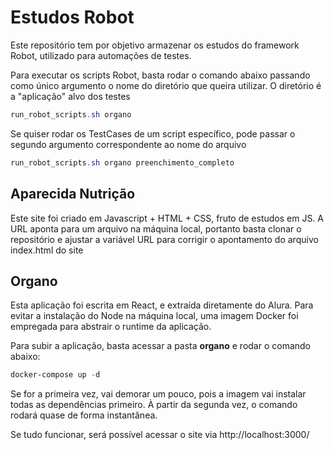 # Estudos Robot
Este repositório tem por objetivo armazenar os estudos do framework Robot, utilizado para automações de testes.

Para executar os scripts Robot, basta rodar o comando abaixo passando como único argumento o nome do diretório que queira utilizar. O diretório é a "aplicação" alvo dos testes

```powershell
run_robot_scripts.sh organo
```

Se quiser rodar os TestCases de um script específico, pode passar o segundo argumento correspondente ao nome do arquivo

```powershell
run_robot_scripts.sh organo preenchimento_completo
```
## Aparecida Nutrição
Este site foi criado em Javascript + HTML + CSS, fruto de estudos em JS.
A URL aponta para um arquivo na máquina local, portanto basta clonar o repositório e ajustar a variável URL para corrigir o apontamento do arquivo index.html do site

## Organo
Esta aplicação foi escrita em React, e extraída diretamente do Alura.
Para evitar a instalação do Node na máquina local, uma imagem Docker foi empregada para abstrair o runtime da aplicação.

Para subir a aplicação, basta acessar a pasta **organo** e rodar o comando abaixo:

```powershell
docker-compose up -d
```

Se for a primeira vez, vai demorar um pouco, pois a imagem vai instalar todas as dependências primeiro. À partir da segunda vez, o comando rodará quase de forma instantânea.

Se tudo funcionar, será possível acessar o site via http://localhost:3000/